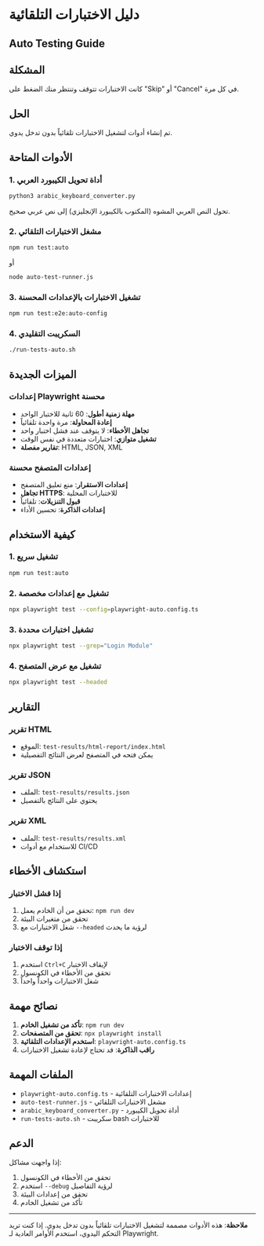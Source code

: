 # دليل الاختبارات التلقائية
## Auto Testing Guide

## المشكلة
كانت الاختبارات تتوقف وتنتظر منك الضغط على "Skip" أو "Cancel" في كل مرة.

## الحل
تم إنشاء أدوات لتشغيل الاختبارات تلقائياً بدون تدخل يدوي.

## الأدوات المتاحة

### 1. أداة تحويل الكيبورد العربي
```bash
python3 arabic_keyboard_converter.py
```
تحول النص العربي المشوه (المكتوب بالكيبورد الإنجليزي) إلى نص عربي صحيح.

### 2. مشغل الاختبارات التلقائي
```bash
npm run test:auto
```
أو
```bash
node auto-test-runner.js
```

### 3. تشغيل الاختبارات بالإعدادات المحسنة
```bash
npm run test:e2e:auto-config
```

### 4. السكريبت التقليدي
```bash
./run-tests-auto.sh
```

## الميزات الجديدة

### إعدادات Playwright محسنة
- **مهلة زمنية أطول**: 60 ثانية للاختبار الواحد
- **إعادة المحاولة**: مرة واحدة تلقائياً
- **تجاهل الأخطاء**: لا يتوقف عند فشل اختبار واحد
- **تشغيل متوازي**: اختبارات متعددة في نفس الوقت
- **تقارير مفصلة**: HTML, JSON, XML

### إعدادات المتصفح محسنة
- **إعدادات الاستقرار**: منع تعليق المتصفح
- **تجاهل HTTPS**: للاختبارات المحلية
- **قبول التنزيلات**: تلقائياً
- **إعدادات الذاكرة**: تحسين الأداء

## كيفية الاستخدام

### 1. تشغيل سريع
```bash
npm run test:auto
```

### 2. تشغيل مع إعدادات مخصصة
```bash
npx playwright test --config=playwright-auto.config.ts
```

### 3. تشغيل اختبارات محددة
```bash
npx playwright test --grep="Login Module"
```

### 4. تشغيل مع عرض المتصفح
```bash
npx playwright test --headed
```

## التقارير

### تقرير HTML
- الموقع: `test-results/html-report/index.html`
- يمكن فتحه في المتصفح لعرض النتائج التفصيلية

### تقرير JSON
- الملف: `test-results/results.json`
- يحتوي على النتائج بالتفصيل

### تقرير XML
- الملف: `test-results/results.xml`
- للاستخدام مع أدوات CI/CD

## استكشاف الأخطاء

### إذا فشل الاختبار
1. تحقق من أن الخادم يعمل: `npm run dev`
2. تحقق من متغيرات البيئة
3. شغل الاختبارات مع `--headed` لرؤية ما يحدث

### إذا توقف الاختبار
1. استخدم `Ctrl+C` لإيقاف الاختبار
2. تحقق من الأخطاء في الكونسول
3. شغل الاختبارات واحداً واحداً

## نصائح مهمة

1. **تأكد من تشغيل الخادم**: `npm run dev`
2. **تحقق من المتصفحات**: `npx playwright install`
3. **استخدم الإعدادات التلقائية**: `playwright-auto.config.ts`
4. **راقب الذاكرة**: قد تحتاج لإعادة تشغيل الاختبارات

## الملفات المهمة

- `playwright-auto.config.ts` - إعدادات الاختبارات التلقائية
- `auto-test-runner.js` - مشغل الاختبارات التلقائي
- `arabic_keyboard_converter.py` - أداة تحويل الكيبورد
- `run-tests-auto.sh` - سكريبت bash للاختبارات

## الدعم

إذا واجهت مشاكل:
1. تحقق من الأخطاء في الكونسول
2. استخدم `--debug` لرؤية التفاصيل
3. تحقق من إعدادات البيئة
4. تأكد من تشغيل الخادم

---
**ملاحظة**: هذه الأدوات مصممة لتشغيل الاختبارات تلقائياً بدون تدخل يدوي. إذا كنت تريد التحكم اليدوي، استخدم الأوامر العادية لـ Playwright.
